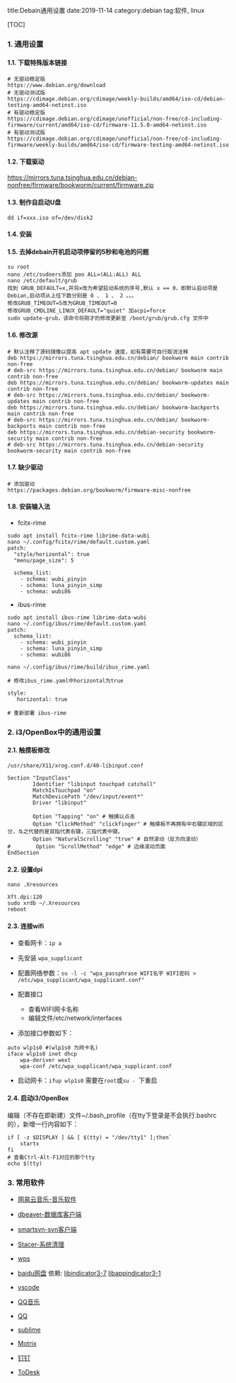 title:Debain通用设置
date:2019-11-14
category:debian
tag:软件, linux

[TOC]

### 1. 通用设置

#### 1.1. 下载特殊版本链接

```
# 无驱动稳定版
https://www.debian.org/download
# 无驱动测试版
https://cdimage.debian.org/cdimage/weekly-builds/amd64/iso-cd/debian-testing-amd64-netinst.iso
# 有驱动稳定版
https://cdimage.debian.org/cdimage/unofficial/non-free/cd-including-firmware/current/amd64/iso-cd/firmware-11.5.0-amd64-netinst.iso
# 有驱动测试版
https://cdimage.debian.org/cdimage/unofficial/non-free/cd-including-firmware/weekly-builds/amd64/iso-cd/firmware-testing-amd64-netinst.iso
```

#### 1.2. 下载驱动

https://mirrors.tuna.tsinghua.edu.cn/debian-nonfree/firmware/bookworm/current/firmware.zip

#### 1.3. 制作自启动U盘

`dd if=xxx.iso of=/dev/disk2`

#### 1.4. 安装

#### 1.5. 去掉debain开机启动项停留的5秒和电池的问题

```
su root
nano /etc/sudoers添加 poo ALL=(ALL:ALL) ALL
nano /etc/default/grub
找到 GRUB_DEFAULT=x,并将x改为希望启动系统的序号,默认 x == 0，即默认启动项是 Debian,启动项从上往下数分别是 0 、 1 、 2 。。。
修改GRUB_TIMEOUT=5改为GRUB_TIMEOUT=0
修改GRUB_CMDLINE_LINUX_DEFAULT="quiet" 加acpi=force
sudo update-grub，该命令将刚才的修改更新至 /boot/grub/grub.cfg 文件中
```

#### 1.6. 修改源

```
# 默认注释了源码镜像以提高 apt update 速度，如有需要可自行取消注释
deb https://mirrors.tuna.tsinghua.edu.cn/debian/ bookworm main contrib non-free
# deb-src https://mirrors.tuna.tsinghua.edu.cn/debian/ bookworm main contrib non-free
deb https://mirrors.tuna.tsinghua.edu.cn/debian/ bookworm-updates main contrib non-free
# deb-src https://mirrors.tuna.tsinghua.edu.cn/debian/ bookworm-updates main contrib non-free
deb https://mirrors.tuna.tsinghua.edu.cn/debian/ bookworm-backports main contrib non-free
# deb-src https://mirrors.tuna.tsinghua.edu.cn/debian/ bookworm-backports main contrib non-free
deb https://mirrors.tuna.tsinghua.edu.cn/debian-security bookworm-security main contrib non-free
# deb-src https://mirrors.tuna.tsinghua.edu.cn/debian-security bookworm-security main contrib non-free
```

#### 1.7. 缺少驱动

```
# 添加驱动
https://packages.debian.org/bookworm/firmware-misc-nonfree
```

#### 1.8. 安装输入法

- fcitx-rime

```
sudo apt install fcitx-rime librime-data-wubi
nano ~/.config/fcitx/rime/default.custom.yaml
patch:
  "style/horizontal": true
  "menu/page_size": 5

  schema_list:
    - schema: wubi_pinyin
    - schema: luna_pinyin_simp
    - schema: wubi86
```

- ibus-rime

```
sudo apt install ibus-rime librime-data-wubi
nano ~/.config/ibus/rime/default.custom.yaml
patch:
  schema_list:
    - schema: wubi_pinyin
    - schema: luna_pinyin_simp
    - schema: wubi86

nano ~/.config/ibus/rime/build/ibus_rime.yaml

# 修改ibus_rime.yaml中horizontal为true

style:
   horizontal: true

# 重新部署 ibus-rime
```

### 2. i3/OpenBox中的通用设置

#### 2.1. 触摸板修改

```
/usr/share/X11/xrog.conf.d/40-libinput.conf

Section "InputClass"
        Identifier "libinput touchpad catchall"
        MatchIsTouchpad "on"
        MatchDevicePath "/dev/input/event*"
        Driver "libinput"

        Option "Tapping" "on" # 触摸以点击
        Option "ClickMethod" "clickfinger" # 触摸板不再拥有中右键区域的区分，与之代替的是双指代表右键，三指代表中键。
        Option "NaturalScrolling" "true" # 自然滚动（反方向滚动）
#        Option "ScrollMethod" "edge" # 边缘滚动页面
EndSection
```

#### 2.2. 设置dpi

```
nano .Xresources

Xft.dpi:120
sudo xrdb ~/.Xresources
reboot
```

#### 2.3. 连接wifi

- 查看网卡：`ip a`

- 先安装 `wpa_supplicant`

- 配置网络参数：`su -l -c "wpa_passphrase WIFI名字 WIFI密码 > /etc/wpa_supplicant/wpa_supplicant.conf"`

- 配置接口
  
  - 查看WIFI网卡名称
  - 编辑文件/etc/network/interfaces

- 添加接口参数如下：

```
auto wlp1s0 #(wlp1s0 为网卡名)
iface wlp1s0 inet dhcp
    wpa-deriver wext
    wpa-conf /etc/wpa_supplicant/wpa_supplicant.conf
```

- 启动网卡：`ifup wlp1s0` 需要在`root`或`su - `下重启

#### 2.4. 启动i3/OpenBox

编辑（不存在即新建）文件~/.bash_profile（在tty下登录是不会执行.bashrc的），新增一行内容如下：

```
if [ -z $DISPLAY ] && [ $(tty) = "/dev/tty1" ];then`
    startx
fi
# 查看Ctrl-Alt-F1对应的那个tty
echo $(tty)
```

### 3. 常用软件

- [网易云音乐-音乐软件](https://music.163.com/#/download)

- [dbeaver-数据库客户端](https://dbeaver.io/download/)

- [smartsvn-svn客户端](https://www.smartsvn.com/download/)

- [Stacer-系统清理](https://github.com/oguzhaninan/Stacer)

- [wps](https://linux.wps.cn/)

- [baidu网盘](https://pan.baidu.com/download) 依赖: [libindicator3-7](http://ftp.cn.debian.org/debian/pool/main/libi/libindicator/libindicator3-7_0.5.0-2_amd64.deb) [libappindicator3-1](http://mirrors.ustc.edu.cn/debian/pool/main/liba/libappindicator/libappindicator3-1_0.4.92-3.1_amd64.deb)

- [vscode](https://code.visualstudio.com/)

- [QQ音乐](https://y.qq.com/download/download.html)

- [QQ](https://im.qq.com/linuxqq/download.html)

- [sublime](https://www.sublimetext.com/download)

- [Motrix](https://motrix.app/)

- [钉钉](https://alidocs.dingtalk.com/i/p/nb9XJlJ7QbxN8GyA/docs/ROGpvEna5YQWmaPgQ156W4ykmK3zoB27)

- [ToDesk](http://www.hellodesk.cn/download.html)